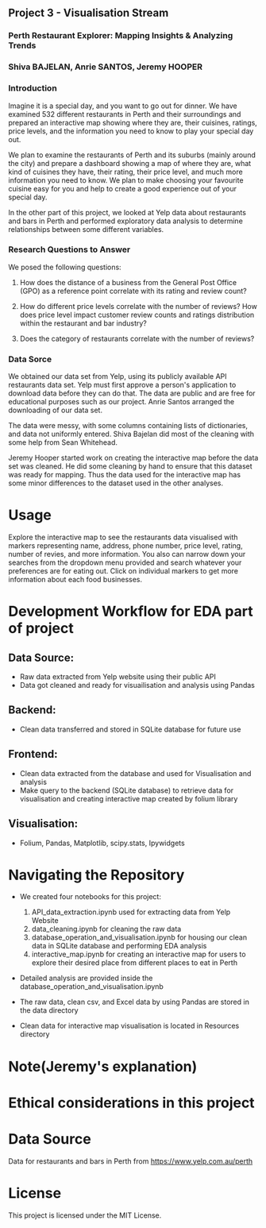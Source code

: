 ## Project 3 - Visualisation Stream 

### Perth Restaurant Explorer: Mapping Insights & Analyzing Trends

### Shiva BAJELAN, Anrie SANTOS, Jeremy HOOPER

### Introduction

Imagine it is a special day, and you want to go out for dinner. We have examined 532 different restaurants in Perth and their surroundings and prepared an interactive map showing where they are, their cuisines, ratings, price levels, and the information you need to know to play your special day out.

We plan to examine the restaurants of Perth and its suburbs (mainly around the city) and prepare a dashboard showing a map of where they are, what kind of cuisines they have, their rating, their price level, and much more information you need to know. We plan to make choosing your favourite cuisine easy for you and help to create a good experience out of your special day. 

In the other part of this project, we looked at Yelp data about restaurants and bars in Perth and performed exploratory data analysis to determine relationships between some different variables.

### Research Questions to Answer

We posed the following questions:

 1. How does the distance of a business from the General Post Office (GPO) as a reference point correlate with its rating and review count?
    
 2. How do different price levels correlate with the number of reviews? How does price level impact customer review counts and ratings distribution within the restaurant and bar industry?
    
 3. Does the category of restaurants correlate with the number of reviews?
   
### Data Sorce

We obtained our data set from Yelp, using its publicly available API restaurants data set. Yelp must first approve a person's application to download data before they can do that. The data are public and are free for educational purposes such as our project. Anrie Santos arranged the downloading of our data set.

The data were messy, with some columns containing lists of dictionaries, and data not uniformly entered. Shiva Bajelan did most of the cleaning with some help from Sean Whitehead.

Jeremy Hooper started work on creating the interactive map before the data set was cleaned. He did some cleaning by hand to ensure that this dataset was ready for mapping. Thus the data used for the interactive map has some minor differences to the dataset used in the other analyses.


# Usage
Explore the interactive map to see the restaurants data visualised with markers representing name, address, phone number, price level, rating, number of revies, and more information. You also can narrow down your searches from the dropdown menu provided and search whatever your preferences are for eating out. Click on individual markers to get more information about each food businesses.

   
#   Development Workflow for EDA part of project
## Data Source:
* Raw data extracted from Yelp website using their public API
* Data got cleaned and ready for visuailisation and analysis using Pandas
## Backend:
* Clean data transferred and stored in SQLite database for future use
## Frontend:



* Clean data extracted from the database and used for Visualisation and analysis 
* Make query to the backend (SQLite database) to retrieve data for visualisation and creating interactive map created by folium library
## Visualisation:
* Folium, Pandas, Matplotlib, scipy.stats, Ipywidgets
  
# Navigating the Repository
* We created four notebooks for this project:
  1. API_data_extraction.ipynb used for extracting data from Yelp Website
  2. data_cleaning.ipynb for cleaning the raw data
  3. database_operation_and_visualisation.ipynb for housing our clean data in SQLite database and performing EDA analysis
  4. interactive_map.ipynb for creating an interactive map for users to explore their desired place from different places to eat in Perth
   
* Detailed analysis are provided inside the database_operation_and_visualisation.ipynb
   
* The raw data, clean csv, and Excel data by using Pandas are stored in the data directory
* Clean data for interactive map visualisation is located in Resources directory
  
# Note(Jeremy's explanation)

# Ethical considerations in this project

# Data Source
Data for restaurants and bars in Perth from https://www.yelp.com.au/perth

# License 
This project is licensed under the MIT License.
